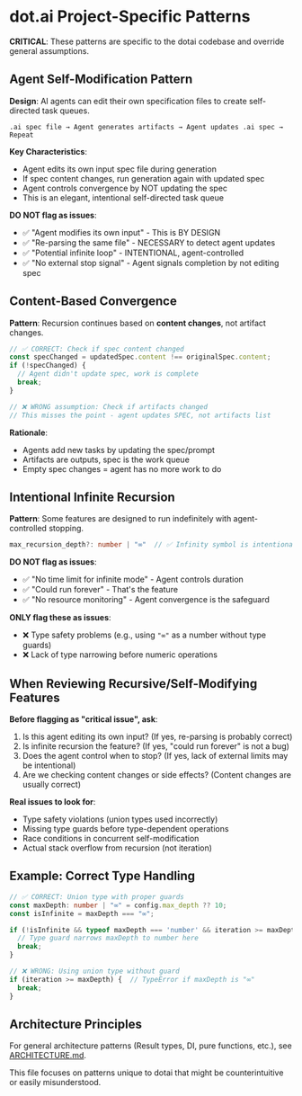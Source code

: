 # dot.ai Project-Specific Patterns

**CRITICAL**: These patterns are specific to the dotai codebase and override general assumptions.

## Agent Self-Modification Pattern

**Design**: AI agents can edit their own specification files to create self-directed task queues.

```
.ai spec file → Agent generates artifacts → Agent updates .ai spec → Repeat
```

**Key Characteristics**:
- Agent edits its own input spec file during generation
- If spec content changes, run generation again with updated spec
- Agent controls convergence by NOT updating the spec
- This is an elegant, intentional self-directed task queue

**DO NOT flag as issues**:
- ✅ "Agent modifies its own input" - This is BY DESIGN
- ✅ "Re-parsing the same file" - NECESSARY to detect agent updates
- ✅ "Potential infinite loop" - INTENTIONAL, agent-controlled
- ✅ "No external stop signal" - Agent signals completion by not editing spec

## Content-Based Convergence

**Pattern**: Recursion continues based on **content changes**, not artifact changes.

```typescript
// ✅ CORRECT: Check if spec content changed
const specChanged = updatedSpec.content !== originalSpec.content;
if (!specChanged) {
  // Agent didn't update spec, work is complete
  break;
}

// ❌ WRONG assumption: Check if artifacts changed
// This misses the point - agent updates SPEC, not artifacts list
```

**Rationale**:
- Agents add new tasks by updating the spec/prompt
- Artifacts are outputs, spec is the work queue
- Empty spec changes = agent has no more work to do

## Intentional Infinite Recursion

**Pattern**: Some features are designed to run indefinitely with agent-controlled stopping.

```typescript
max_recursion_depth?: number | "∞"  // ✅ Infinity symbol is intentional
```

**DO NOT flag as issues**:
- ✅ "No time limit for infinite mode" - Agent controls duration
- ✅ "Could run forever" - That's the feature
- ✅ "No resource monitoring" - Agent convergence is the safeguard

**ONLY flag these as issues**:
- ❌ Type safety problems (e.g., using `"∞"` as a number without type guards)
- ❌ Lack of type narrowing before numeric operations

## When Reviewing Recursive/Self-Modifying Features

**Before flagging as "critical issue", ask**:
1. Is this agent editing its own input? (If yes, re-parsing is probably correct)
2. Is infinite recursion the feature? (If yes, "could run forever" is not a bug)
3. Does the agent control when to stop? (If yes, lack of external limits may be intentional)
4. Are we checking content changes or side effects? (Content changes are usually correct)

**Real issues to look for**:
- Type safety violations (union types used incorrectly)
- Missing type guards before type-dependent operations
- Race conditions in concurrent self-modification
- Actual stack overflow from recursion (not iteration)

## Example: Correct Type Handling

```typescript
// ✅ CORRECT: Union type with proper guards
const maxDepth: number | "∞" = config.max_depth ?? 10;
const isInfinite = maxDepth === "∞";

if (!isInfinite && typeof maxDepth === 'number' && iteration >= maxDepth) {
  // Type guard narrows maxDepth to number here
  break;
}

// ❌ WRONG: Using union type without guard
if (iteration >= maxDepth) {  // TypeError if maxDepth is "∞"
  break;
}
```

## Architecture Principles

For general architecture patterns (Result types, DI, pure functions, etc.), see [ARCHITECTURE.md](./ARCHITECTURE.md).

This file focuses on patterns unique to dotai that might be counterintuitive or easily misunderstood.
